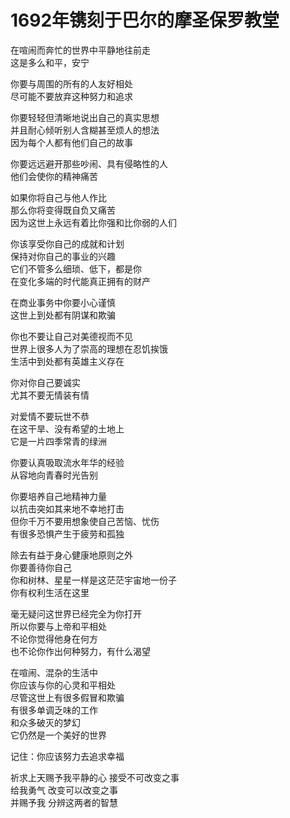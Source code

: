# 1692年镌刻于巴尔的摩圣保罗教堂

在喧闹而奔忙的世界中平静地往前走  
这是多么和平，安宁

你要与周围的所有的人友好相处  
尽可能不要放弃这种努力和追求  

你要轻轻但清晰地说出自己的真实思想  
并且耐心倾听别人含糊甚至烦人的想法  
因为每个人都有他们自己的故事

你要远远避开那些吵闹、具有侵略性的人  
他们会使你的精神痛苦

如果你将自己与他人作比  
那么你将变得既自负又痛苦  
因为这世上永远有着比你强和比你弱的人们  

你该享受你自己的成就和计划  
保持对你自己的事业的兴趣  
它们不管多么细琐、低下，都是你  
在变化多端的时代能真正拥有的财产  

在商业事务中你要小心谨慎  
这世上到处都有阴谋和欺骗  

你也不要让自己对美德视而不见  
世界上很多人为了崇高的理想在忍饥挨饿  
生活中到处都有英雄主义存在

你对你自己要诚实  
尤其不要无情装有情

对爱情不要玩世不恭  
在这干旱、没有希望的土地上  
它是一片四季常青的绿洲

你要认真吸取流水年华的经验  
从容地向青春时光告别

你要培养自己地精神力量  
以抗击突如其来地不幸地打击  
但你千万不要用想象使自己苦恼、忧伤  
有很多恐惧产生于疲劳和孤独

除去有益于身心健康地原则之外  
你要善待你自己  
你和树林、星星一样是这茫茫宇宙地一份子  
你有权利生活在这里  

毫无疑问这世界已经完全为你打开  
所以你要与上帝和平相处  
不论你觉得他身在何方  
也不论你作出何种努力，有什么渴望

在喧闹、混杂的生活中  
你应该与你的心灵和平相处  
尽管这世上有很多假冒和欺骗  
有很多单调乏味的工作  
和众多破灭的梦幻  
它仍然是一个美好的世界

记住：你应该努力去追求幸福

祈求上天赐予我平静的心 接受不可改变之事  
给我勇气 改变可以改变之事  
并赐予我 分辨这两者的智慧  
